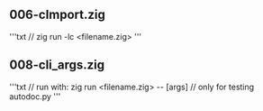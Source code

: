 ## 006-cImport.zig
'''txt
// zig run -lc <filename.zig>
'''

## 008-cli_args.zig
'''txt
// run with: zig run <filename.zig> -- [args]
// only for testing autodoc.py
'''

